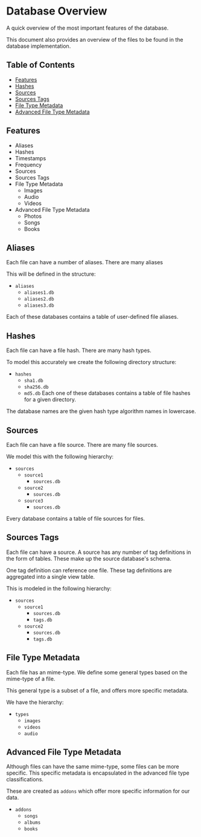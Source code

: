# Database Overview

A quick overview of the most important features of the database.

This document also provides an overview of the files to be found in the database implementation.

## Table of Contents

- [Features](#features)
- [Hashes](#hashes)
- [Sources](#sources)
- [Sources Tags](#sources-tags)
- [File Type Metadata](#file-type-metadata)
- [Advanced File Type Metadata](#advanced-file-type-metadata)

## Features

- Aliases
- Hashes
- Timestamps
- Frequency
- Sources
- Sources Tags
- File Type Metadata
    - Images
    - Audio
    - Videos
- Advanced File Type Metadata
    - Photos
    - Songs
    - Books

## Aliases

Each file can have a number of aliases. There are many aliases

This will be defined in the structure:
- `aliases`
    - `aliases1.db`
    - `aliases2.db`
    - `aliases3.db`

Each of these databases contains a table of user-defined file aliases.

## Hashes

Each file can have a file hash. There are many hash types.

To model this accurately we create the following directory structure:
- `hashes`
    - `sha1.db`
    - `sha256.db`
    - `md5.db`
Each one of these databases contains a table of file hashes for a given directory.

The database names are the given hash type algorithm names in lowercase.

## Sources

Each file can have a file source. There are many file sources.

We model this with the following hierarchy:
- `sources`
    - `source1`
        - `sources.db`
    - `source2`
        - `sources.db`
    - `source3`
        - `sources.db`

Every database contains a table of file sources for files.

## Sources Tags

Each file can have a source. A source has any number of tag definitions in the form of tables. These make up the source database's schema.

One tag definition can reference one file. These tag definitions are aggregated into a single view table.

This is modeled in the following hierarchy:
- `sources`
    - `source1`
        - `sources.db`
        - `tags.db`
    - `source2`
        - `sources.db`
        - `tags.db`

## File Type Metadata

Each file has an mime-type. We define some general types based on the mime-type of a file.

This general type is a subset of a file, and offers more specific metadata.

We have the hierarchy:
- `types`
    - `images`
    - `videos`
    - `audio`

## Advanced File Type Metadata

Although files can have the same mime-type, some files can be more specific.
This specific metadata is encapsulated in the advanced file type classifications.

These are created as `addons` which offer more specific information for our data.

- `addons`
    - `songs`
    - `albums`
    - `books`
